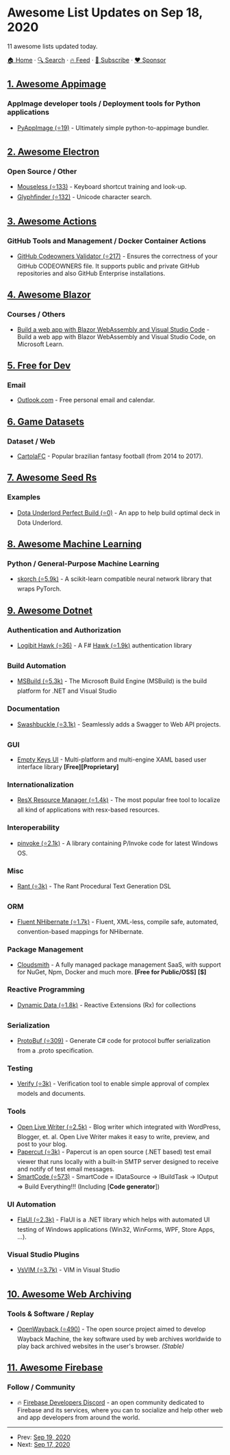 # Awesome List Updates on Sep 18, 2020

11 awesome lists updated today.

[🏠 Home](/README.md) · [🔍 Search](https://www.trackawesomelist.com/search/) · [🔥 Feed](https://www.trackawesomelist.com/rss.xml) · [📮 Subscribe](https://trackawesomelist.us17.list-manage.com/subscribe?u=d2f0117aa829c83a63ec63c2f&id=36a103854c) · [❤️  Sponsor](https://github.com/sponsors/theowenyoung)



## [1. Awesome Appimage](/content/AppImageCommunity/awesome-appimage/README.md)

### AppImage developer tools / Deployment tools for Python applications

*   [PyAppImage (⭐19)](https://github.com/srevinsaju/pyappimage) - Ultimately simple python-to-appimage bundler.

## [2. Awesome Electron](/content/sindresorhus/awesome-electron/README.md)

### Open Source / Other

*   [Mouseless (⭐133)](https://github.com/ueberdosis/mouseless) - Keyboard shortcut training and look-up.
*   [Glyphfinder (⭐132)](https://github.com/ueberdosis/glyphfinder) - Unicode character search.

## [3. Awesome Actions](/content/sdras/awesome-actions/README.md)

### GitHub Tools and Management / Docker Container Actions

*   [GitHub Codeowners Validator (⭐217)](https://github.com/mszostok/codeowners-validator) - Ensures the correctness of your GitHub CODEOWNERS file. It supports public and private GitHub repositories and also GitHub Enterprise installations.

## [4. Awesome Blazor](/content/AdrienTorris/awesome-blazor/README.md)

### Courses / Others

*   [Build a web app with Blazor WebAssembly and Visual Studio Code](https://docs.microsoft.com/learn/modules/build-blazor-webassembly-visual-studio-code/) - Build a web app with Blazor WebAssembly and Visual Studio Code, on Microsoft Learn.

## [5. Free for Dev](/content/ripienaar/free-for-dev/README.md)

### Email

*   [Outlook.com](https://outlook.live.com/owa/) - Free personal email and calendar.

## [6. Game Datasets](/content/leomaurodesenv/game-datasets/README.md)

### Dataset / Web

*   [CartolaFC](https://www.kaggle.com/schiller/cartolafc) - Popular brazilian fantasy football (from 2014 to 2017).

## [7. Awesome Seed Rs](/content/seed-rs/awesome-seed-rs/README.md)

### Examples

*   [Dota Underlord Perfect Build (⭐0)](https://github.com/warycat/dotawasm) - An app to help build optimal deck in Dota Underlord.

## [8. Awesome Machine Learning](/content/josephmisiti/awesome-machine-learning/README.md)

### Python / General-Purpose Machine Learning

*   [skorch (⭐5.9k)](https://github.com/skorch-dev/skorch) - A scikit-learn compatible neural network library that wraps PyTorch.

## [9. Awesome Dotnet](/content/quozd/awesome-dotnet/README.md)

### Authentication and Authorization

*   [Logibit Hawk (⭐36)](https://github.com/logibit/logibit.hawk/) - A F# [Hawk (⭐1.9k)](https://github.com/outmoded/hawk) authentication library

### Build Automation

*   [MSBuild (⭐5.3k)](https://github.com/dotnet/msbuild) - The Microsoft Build Engine (MSBuild) is the build platform for .NET and Visual Studio

### Documentation

*   [Swashbuckle (⭐3.1k)](https://github.com/domaindrivendev/Swashbuckle.WebApi) - Seamlessly adds a Swagger to Web API projects.

### GUI

*   [Empty Keys UI](https://www.emptykeys.com/ui_library/) - Multi-platform and multi-engine XAML based user interface library **\[Free]\[Proprietary]**

### Internationalization

*   [ResX Resource Manager (⭐1.4k)](https://github.com/dotnet/ResXResourceManager) - The most popular free tool to localize all kind of applications with resx-based resources.

### Interoperability

*   [pinvoke (⭐2.1k)](https://github.com/dotnet/pinvoke) - A library containing P/Invoke code for latest Windows OS.

### Misc

*   [Rant (⭐3k)](https://github.com/TheBerkin/rant3) - The Rant Procedural Text Generation DSL

### ORM

*   [Fluent NHibernate (⭐1.7k)](https://github.com/nhibernate/fluent-nhibernate) - Fluent, XML-less, compile safe, automated, convention-based mappings for NHibernate.

### Package Management

*   [Cloudsmith](https://cloudsmith.com/nuget-feed/) - A fully managed package management SaaS, with support for NuGet, Npm, Docker and much more. **\[Free for Public/OSS]** **\[$]**

### Reactive Programming

*   [Dynamic Data (⭐1.8k)](https://github.com/reactivemarbles/DynamicData) - Reactive Extensions (Rx) for collections

### Serialization

*   [ProtoBuf (⭐309)](https://github.com/SilentOrbit/protobuf) - Generate C# code for protocol buffer serialization from a .proto specification.

### Testing

*   [Verify (⭐3k)](https://github.com/VerifyTests/Verify) - Verification tool to enable simple approval of complex models and documents.

### Tools

*   [Open Live Writer (⭐2.5k)](https://github.com/OpenLiveWriter/OpenLiveWriter) - Blog writer which integrated with WordPress, Blogger, et. al. Open Live Writer makes it easy to write, preview, and post to your blog.
*   [Papercut (⭐3k)](https://github.com/ChangemakerStudios/Papercut-SMTP) - Papercut is an open source (.NET based) test email viewer that runs locally with a built-in SMTP server designed to receive and notify of test email messages.
*   [SmartCode (⭐573)](https://github.com/dotnetcore/SmartCode) - SmartCode = IDataSource -> IBuildTask -> IOutput => Build Everything!!! (Including \[**Code generator**])

### UI Automation

*   [FlaUI (⭐2.3k)](https://github.com/FlaUI/FlaUI) - FlaUI is a .NET library which helps with automated UI testing of Windows applications (Win32, WinForms, WPF, Store Apps, ...).

### Visual Studio Plugins

*   [VsVIM (⭐3.7k)](https://github.com/VsVim/VsVim) - VIM in Visual Studio

## [10. Awesome Web Archiving](/content/iipc/awesome-web-archiving/README.md)

### Tools & Software / Replay

*   [OpenWayback (⭐490)](https://github.com/iipc/openwayback/) - The open source project aimed to develop Wayback Machine, the key software used by web archives worldwide to play back archived websites in the user's browser. *(Stable)*

## [11. Awesome Firebase](/content/jthegedus/awesome-firebase/README.md)

### Follow / Community

*   :fire: [Firebase Developers Discord](https://discord.gg/BN2cgc3) - an open community dedicated to Firebase and its services, where you can to socialize and help other web and app developers from around the world.

---

- Prev: [Sep 19, 2020](/content/2020/09/19/README.md)
- Next: [Sep 17, 2020](/content/2020/09/17/README.md)